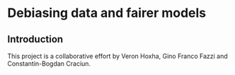 # Debiasing data and fairer models

## Introduction
This project is a collaborative effort by Veron Hoxha, Gino Franco Fazzi and Constantin-Bogdan Craciun.
